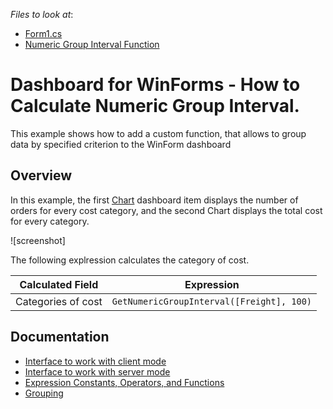 <!-- default file list -->
*Files to look at*:

* [Form1.cs](./CS/Dashboard_NumericGroupInterval/Form1.cs)
* [Numeric Group Interval Function](./CS/Dashboard_NumericGroupInterval/GetNumericGroupIntervalFunction.cs)
<!-- default file list end -->
# Dashboard for WinForms - How to Calculate Numeric Group Interval.

This example shows how to add a custom function, that allows to group data by specified criterion to the WinForm dashboard

## Overview

In this example, the first [Chart](https://docs.devexpress.com/Dashboard/14719/winforms-dashboard/winforms-designer/create-dashboards-in-the-winforms-designer/dashboard-item-settings/chart) dashboard item displays the number of orders for every cost category, and the second Chart displays the total cost for every category.

![screenshot]

The following explression calculates the category of cost.

| Calculated Field| Expression |
| --- | --- |
| Categories of cost | ``` GetNumericGroupInterval([Freight], 100) ``` |

## Documentation
- [Interface to work with client mode](https://docs.devexpress.com/CoreLibraries/DevExpress.Data.Filtering.ICustomFunctionOperatorBrowsable)
- [Interface to work with server mode](https://docs.devexpress.com/CoreLibraries/DevExpress.Data.Filtering.ICustomFunctionOperatorFormattable)
- [Expression Constants, Operators, and Functions](https://docs.devexpress.com/Dashboard/400122/common-features/advanced-analytics/expression-constants-operators-and-functions)
- [Grouping](https://docs.devexpress.com/Dashboard/116535/common-features/data-shaping/grouping)
